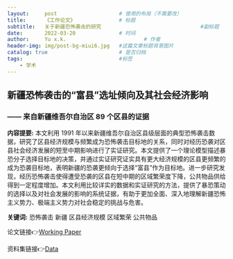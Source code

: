 ```yaml
---
layout:     post   				    # 使用的布局（不需要改）
title:      《工作论文》				# 标题 
subtitle:   关于新疆恐怖袭击的研究                                #副标题
date:       2022-03-20				# 时间
author:     Yu x.k. 						# 作者
header-img: img/post-bg-miui6.jpg 	#这篇文章标题背景图片
catalog: true 						# 是否归档
tags:								#标签
    - 学术
---
```


## 新疆恐怖袭击的“富县”选址倾向及其社会经济影响
### —— 来自新疆维吾尔自治区 89 个区县的证据


<strong>内容提要:</strong> 本文利用 1991 年以来新疆维吾尔自治区县级层面的典型恐怖袭击数据，研究了区县经济规模与频繁成为恐怖袭击目标地的关系，同时对经历恐袭对区县社会经济发展的短至中期影响进行了实证研究。本文提供了一个理论模型描述暴恐分子选择目标地的决策，并通过实证研究证实具有更大经济规模的区县更频繁的成为恐袭目标地，表明新疆的恐袭更倾向于选择“富县”作为目标地。进一步研究发现，经历恐怖袭击使得遭受恐袭的区县在短中期的区域繁荣度下降，公共物品供给得到一定程度增加。本文利用比较详实的数据和实证研究的方法，提供了暴恐策动的选择以及对社会发展的影响的系统证据，有助于更加全面、深入地理解新疆恐怖主义势力、极端主义势力对社会稳定的挑战与危害。

<strong>关键词:</strong> 恐怖袭击 新疆 区县经济规模 区域繁荣 公共物品

论文链接👉[Working Paper](https://pan.baidu.com/s/19dEuJIgp9kxvbsa1sScCaw?pwd=7vsc)

资料集链接👉[Data](https://pan.baidu.com/s/19PMRn_u-fdTTX4MBsUzC6A?pwd=pv8w)

